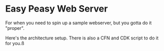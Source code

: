 # Easy Peasy Web Server

For when you need to spin up a sample webserver, but you gotta do it "proper".

Here's the architecture setup. There is also a CFN and CDK script to do it for you.ß